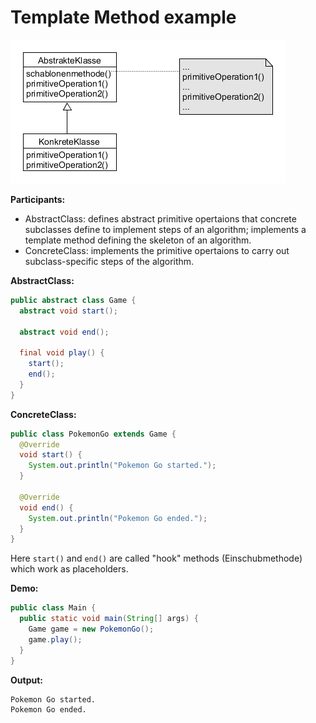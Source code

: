 # Template Method example

![template-method](../class-diagrams/template-method.png)

**Participants:**

* AbstractClass: defines abstract primitive opertaions that concrete subclasses define to implement steps of an algorithm; implements a template method defining the skeleton of an algorithm.
* ConcreteClass: implements the primitive opertaions to carry out subclass-specific steps of the algorithm.

**AbstractClass:**

  ```java
  public abstract class Game {
    abstract void start();

    abstract void end();

    final void play() {
      start();
      end();
    }
  }
  ```
  
  
**ConcreteClass:**

  ```java
  public class PokemonGo extends Game {
    @Override
    void start() {
      System.out.println("Pokemon Go started.");
    }

    @Override
    void end() {
      System.out.println("Pokemon Go ended.");
    }
  }
  ```
  
Here `start()` and `end()` are called "hook" methods (Einschubmethode) which work as placeholders.
  
**Demo:**

  ```java
  public class Main {
    public static void main(String[] args) {
      Game game = new PokemonGo();
      game.play();
    }
  }
  ```
  
**Output:**

  ```
  Pokemon Go started.
  Pokemon Go ended.
  ```
